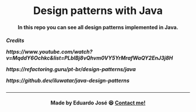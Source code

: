 <h1 align="center">
Design patterns with Java
<br>
</h1>

<h4 align="center">
  <p>In this repo you can see all design patterns implemented in Java.</p>
</h4>

<h5>
  <p>Credits</p>
  <p>https://www.youtube.com/watch?v=MqddY6Ochkc&list=PLbIBj8vQhvm0VY5YrMrafWaQY2EnJ3j8H</p>
  <p>https://refactoring.guru/pt-br/design-patterns/java</p>
  <p>https://github.dev/iluwatar/java-design-patterns</p>
</h5>

<hr>

<h4 align="center">
    Made by Eduardo José 😆 <a href="https://www.linkedin.com/in/eduarddojose/" target="_blank">Contact me!</a>
</h4>


